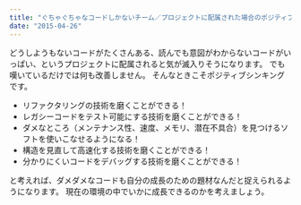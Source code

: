 ```yaml
---
title: "ぐちゃぐちゃなコードしかないチーム／プロジェクトに配属された場合のポジティブ思考"
date: "2015-04-26"
---
```


どうしようもないコードがたくさんある、読んでも意図がわからないコードがいっぱい、というプロジェクトに配属されると気が滅入りそうになります。
でも嘆いているだけでは何も改善しません。
そんなときこそポジティブシンキングです。

* リファクタリングの技術を磨くことができる！
* レガシーコードをテスト可能にする技術を磨くことができる！
* ダメなところ（メンテナンス性、速度、メモリ、潜在不具合）を見つけるソフトを使いこなせるようになる！
* 構造を見直して高速化する技術を磨くことができる！
* 分かりにくいコードをデバッグする技術を磨くことができる！

と考えれば、ダメダメなコードも自分の成長のための題材なんだと捉えられるようになります。
現在の環境の中でいかに成長できるのかを考えましょう。

